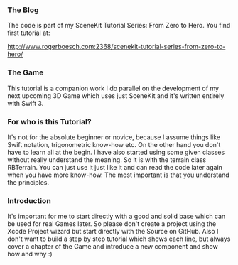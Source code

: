 ### The Blog
The code is part of my SceneKit Tutorial Series: From Zero to Hero.
You find first tutorial at:

http://www.rogerboesch.com:2368/scenekit-tutorial-series-from-zero-to-hero/


### The Game
This tutorial is a companion work I do parallel on the development of my next upcoming 3D Game which uses just SceneKit and it's written entirely with Swift 3.

### For who is this Tutorial?
It's not for the absolute beginner or novice, because I assume things like Swift notation, trigonometric know-how etc. On the other hand you don't have to learn all at the begin. I have also started using some given classes without really understand the meaning. So it is with the terrain class RBTerrain. You can just use it just like it and can read the code later again when you have more know-how. The most important is that you understand the principles.

### Introduction
It's important for me to start directly with a good and solid base which can be used for real Games later. So please don't create a project using the Xcode Project wizard but start directly with the Source on GitHub. Also I don't want to build a step by step tutorial which shows each line, but always cover a chapter of the Game and introduce a new component and show how and why :)
